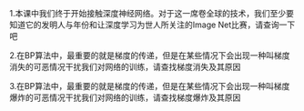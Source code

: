 1.本课中我们终于开始接触深度神经网络。对于这一席卷全球的技术，我们至少要知道它的发明人与年份和让深度学习为世人所关注的Image Net比赛，请查询一下吧

2.在BP算法中，最重要的就是梯度的传递，但是在某些情况下会出现一种叫梯度消失的可恶情况干扰我们对网络的训练，请查找梯度消失及其原因

3.在BP算法中，最重要的就是梯度的传递，但是在某些情况下会出现一种叫梯度爆炸的可恶情况干扰我们对网络的训练，请查找梯度爆炸及其原因
